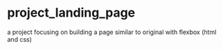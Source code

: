 # project_landing_page
a project focusing on building a page similar to original with flexbox (html and css)